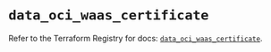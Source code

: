 # `data_oci_waas_certificate`

Refer to the Terraform Registry for docs: [`data_oci_waas_certificate`](https://registry.terraform.io/providers/oracle/oci/7.19.0/docs/data-sources/waas_certificate).
